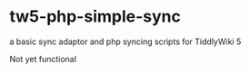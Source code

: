 # tw5-php-simple-sync
a basic sync adaptor and php syncing scripts for TiddlyWiki 5

Not yet functional
